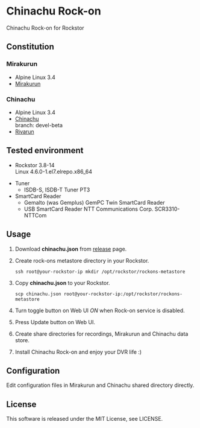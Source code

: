# Chinachu Rock-on
Chinachu Rock-on for Rockstor

## Constitution
### Mirakurun
- Alpine Linux 3.4
- [Mirakurun](https://github.com/kanreisa/Mirakurun)

### Chinachu
- Alpine Linux 3.4
- [Chinachu](https://github.com/kanreisa/Chinachu)  
branch: devel-beta
- [Rivarun](https://github.com/kanreisa/Rivarun)

## Tested environment
- Rockstor 3.8-14  
Linux 4.6.0-1.el7.elrepo.x86_64

+ Tuner
  - ISDB-S, ISDB-T Tuner PT3  
+ SmartCard Reader
  - Gemalto (was Gemplus) GemPC Twin SmartCard Reader
  - USB SmartCard Reader NTT Communications Corp. SCR3310-NTTCom

## Usage
1. Download **chinachu.json** from [release](https://github.com/mzyy94/Chinachu-rockon/releases) page.
2. Create rock-ons metastore directory in your Rockstor.

    `ssh root@your-rockstor-ip mkdir /opt/rockstor/rockons-metastore`

3. Copy **chinachu.json** to your Rockstor.

    `scp chinachu.json root@your-rockstor-ip:/opt/rockstor/rockons-metastore`

4. Turn toggle button on Web UI *ON* when Rock-on service is disabled.
5. Press Update button on Web UI.
6. Create share directories for recordings, Mirakurun and Chinachu data store.
7. Install Chinachu Rock-on and enjoy your DVR life :)

## Configuration
Edit configuration files in Mirakurun and Chinachu shared directory directly.

## License
This software is released under the MIT License, see LICENSE.
